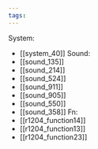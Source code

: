 ```yaml
---
tags:
---
```

System:
- [[system_40]]
Sound:
- [[sound_135]]
- [[sound_214]]
- [[sound_524]]
- [[sound_911]]
- [[sound_905]]
- [[sound_550]]
- [[sound_358]]
Fn:
- [[r1204_function14]]
- [[r1204_function13]]
- [[r1204_function23]]
